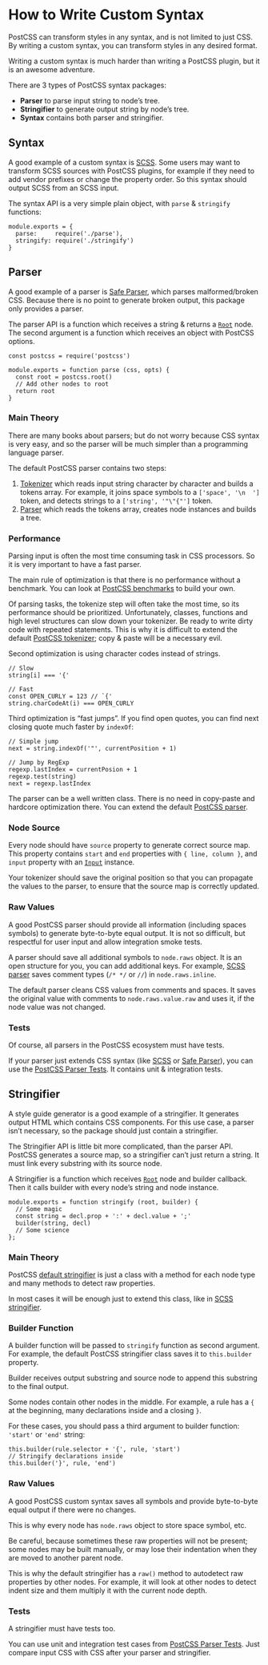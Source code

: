 How to Write Custom Syntax
==========================

PostCSS can transform styles in any syntax, and is not limited to just CSS. By writing a custom syntax, you can transform styles in any desired format.

Writing a custom syntax is much harder than writing a PostCSS plugin, but it is an awesome adventure.

There are 3 types of PostCSS syntax packages:

-   **Parser** to parse input string to node’s tree.
-   **Stringifier** to generate output string by node’s tree.
-   **Syntax** contains both parser and stringifier.

Syntax
------

A good example of a custom syntax is [SCSS](https://github.com/postcss/postcss-scss). Some users may want to transform SCSS sources with PostCSS plugins, for example if they need to add vendor prefixes or change the property order. So this syntax should output SCSS from an SCSS input.

The syntax API is a very simple plain object, with `parse` & `stringify` functions:

    module.exports = {
      parse:     require('./parse'),
      stringify: require('./stringify')
    }

Parser
------

A good example of a parser is [Safe Parser](https://github.com/postcss/postcss-safe-parser), which parses malformed/broken CSS. Because there is no point to generate broken output, this package only provides a parser.

The parser API is a function which receives a string & returns a [`Root`](http://api.postcss.org/Root.html) node. The second argument is a function which receives an object with PostCSS options.

    const postcss = require('postcss')

    module.exports = function parse (css, opts) {
      const root = postcss.root()
      // Add other nodes to root
      return root
    }

### Main Theory

There are many books about parsers; but do not worry because CSS syntax is very easy, and so the parser will be much simpler than a programming language parser.

The default PostCSS parser contains two steps:

1.  [Tokenizer](https://github.com/postcss/postcss/blob/master/lib/tokenize.es6) which reads input string character by character and builds a tokens array. For example, it joins space symbols to a `['space', '\n  ']` token, and detects strings to a `['string', '"\"{"']` token.
2.  [Parser](https://github.com/postcss/postcss/blob/master/lib/parser.es6) which reads the tokens array, creates node instances and builds a tree.

### Performance

Parsing input is often the most time consuming task in CSS processors. So it is very important to have a fast parser.

The main rule of optimization is that there is no performance without a benchmark. You can look at [PostCSS benchmarks](https://github.com/postcss/benchmark) to build your own.

Of parsing tasks, the tokenize step will often take the most time, so its performance should be prioritized. Unfortunately, classes, functions and high level structures can slow down your tokenizer. Be ready to write dirty code with repeated statements. This is why it is difficult to extend the default [PostCSS tokenizer](https://github.com/postcss/postcss/blob/master/lib/tokenize.es6); copy & paste will be a necessary evil.

Second optimization is using character codes instead of strings.

    // Slow
    string[i] === '{'

    // Fast
    const OPEN_CURLY = 123 // `{'
    string.charCodeAt(i) === OPEN_CURLY

Third optimization is “fast jumps”. If you find open quotes, you can find next closing quote much faster by `indexOf`:

    // Simple jump
    next = string.indexOf('"', currentPosition + 1)

    // Jump by RegExp
    regexp.lastIndex = currentPosion + 1
    regexp.test(string)
    next = regexp.lastIndex

The parser can be a well written class. There is no need in copy-paste and hardcore optimization there. You can extend the default [PostCSS parser](https://github.com/postcss/postcss/blob/master/lib/parser.es6).

### Node Source

Every node should have `source` property to generate correct source map. This property contains `start` and `end` properties with `{ line, column }`, and `input` property with an [`Input`](https://github.com/postcss/postcss/blob/master/lib/input.es6) instance.

Your tokenizer should save the original position so that you can propagate the values to the parser, to ensure that the source map is correctly updated.

### Raw Values

A good PostCSS parser should provide all information (including spaces symbols) to generate byte-to-byte equal output. It is not so difficult, but respectful for user input and allow integration smoke tests.

A parser should save all additional symbols to `node.raws` object. It is an open structure for you, you can add additional keys. For example, [SCSS parser](https://github.com/postcss/postcss-scss) saves comment types (`/* */` or `//`) in `node.raws.inline`.

The default parser cleans CSS values from comments and spaces. It saves the original value with comments to `node.raws.value.raw` and uses it, if the node value was not changed.

### Tests

Of course, all parsers in the PostCSS ecosystem must have tests.

If your parser just extends CSS syntax (like [SCSS](https://github.com/postcss/postcss-scss) or [Safe Parser](https://github.com/postcss/postcss-safe-parser)), you can use the [PostCSS Parser Tests](https://github.com/postcss/postcss-parser-tests). It contains unit & integration tests.

Stringifier
-----------

A style guide generator is a good example of a stringifier. It generates output HTML which contains CSS components. For this use case, a parser isn’t necessary, so the package should just contain a stringifier.

The Stringifier API is little bit more complicated, than the parser API. PostCSS generates a source map, so a stringifier can’t just return a string. It must link every substring with its source node.

A Stringifier is a function which receives [`Root`](http://api.postcss.org/Root.html) node and builder callback. Then it calls builder with every node’s string and node instance.

    module.exports = function stringify (root, builder) {
      // Some magic
      const string = decl.prop + ':' + decl.value + ';'
      builder(string, decl)
      // Some science
    };

### Main Theory

PostCSS [default stringifier](https://github.com/postcss/postcss/blob/master/lib/stringifier.es6) is just a class with a method for each node type and many methods to detect raw properties.

In most cases it will be enough just to extend this class, like in [SCSS stringifier](https://github.com/postcss/postcss-scss/blob/master/lib/scss-stringifier.es6).

### Builder Function

A builder function will be passed to `stringify` function as second argument. For example, the default PostCSS stringifier class saves it to `this.builder` property.

Builder receives output substring and source node to append this substring to the final output.

Some nodes contain other nodes in the middle. For example, a rule has a `{` at the beginning, many declarations inside and a closing `}`.

For these cases, you should pass a third argument to builder function: `'start'` or `'end'` string:

    this.builder(rule.selector + '{', rule, 'start')
    // Stringify declarations inside
    this.builder('}', rule, 'end')

### Raw Values

A good PostCSS custom syntax saves all symbols and provide byte-to-byte equal output if there were no changes.

This is why every node has `node.raws` object to store space symbol, etc.

Be careful, because sometimes these raw properties will not be present; some nodes may be built manually, or may lose their indentation when they are moved to another parent node.

This is why the default stringifier has a `raw()` method to autodetect raw properties by other nodes. For example, it will look at other nodes to detect indent size and them multiply it with the current node depth.

### Tests

A stringifier must have tests too.

You can use unit and integration test cases from [PostCSS Parser Tests](https://github.com/postcss/postcss-parser-tests). Just compare input CSS with CSS after your parser and stringifier.
